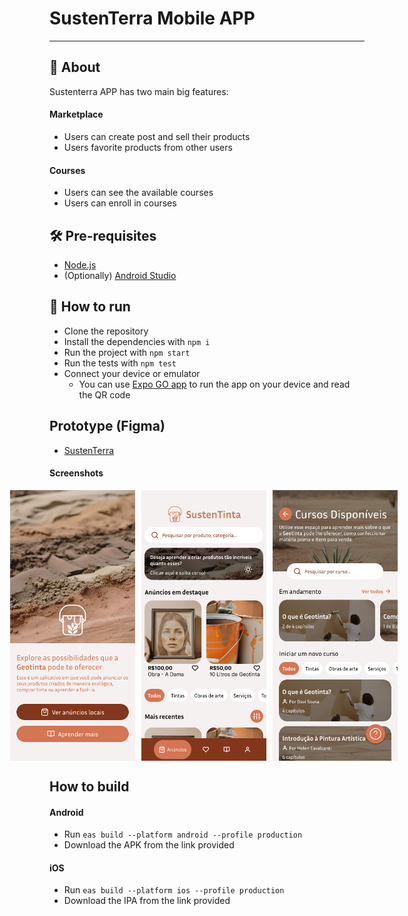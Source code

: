 # SustenTerra Mobile APP

---

## 📖 About

Sustenterra APP has two main big features:

#### Marketplace

- Users can create post and sell their products
- Users favorite products from other users

#### Courses

- Users can see the available courses
- Users can enroll in courses

## 🛠 Pre-requisites

- [Node.js](https://nodejs.org/en/)
- (Optionally) [Android Studio](https://developer.android.com/studio)

## 🚀 How to run

- Clone the repository
- Install the dependencies with `npm i`
- Run the project with `npm start`
- Run the tests with `npm test`
- Connect your device or emulator
  - You can use [Expo GO app](https://expo.io/client) to run the app on your device and read the QR code

## Prototype (Figma)

- [SustenTerra](https://www.figma.com/file/cjkTmiEUa069NheF0v9xir/Sustentinta?type=design&node-id=0%3A1&mode=design&t=OiPyFuZyNS0t3z5k-1)

#### Screenshots

<div style="width: 100%; display: flex; align-items: center; justify-content: center;">
  <img 
    style="margin-right: 10px"
    width="200px" 
    alt="Home" 
    src="./.github/screenshots/home.png" 
  />
  <img 
    style="margin-right: 10px"
    width="200px" 
    alt="Marketplace" 
    src="./.github/screenshots/marketplace.png" 
  />
  <img 
    style="margin-right: 10px"
    width="200px" 
    alt="Courses" 
    src="./.github/screenshots/courses.png" 
  />
</div>

## How to build

#### Android

- Run `eas build --platform android --profile production`
- Download the APK from the link provided

#### iOS

- Run `eas build --platform ios --profile production`
- Download the IPA from the link provided
